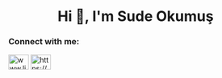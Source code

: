 <h1 align="center">Hi 👋, I'm Sude Okumuş</h1>


<h3 align="left">Connect with me:</h3>
<p align="left">
<a href="https://linkedin.com/in/www.linkedin.com/in/sudeokumus" target="blank"><img align="center" src="https://raw.githubusercontent.com/rahuldkjain/github-profile-readme-generator/master/src/images/icons/Social/linked-in-alt.svg" alt="www.linkedin.com/in/sudeokumus" height="30" width="40" /></a>
<a href="https://medium.com/https://medium.com/@sudeokumus" target="blank"><img align="center" src="https://raw.githubusercontent.com/rahuldkjain/github-profile-readme-generator/master/src/images/icons/Social/medium.svg" alt="https://medium.com/@sudeokumus" height="30" width="40" /></a>
</p>
